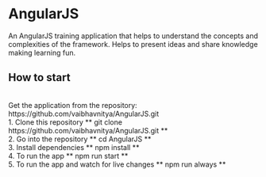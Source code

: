 # AngularJS
An AngularJS training application that helps to understand the concepts and complexities of the framework. Helps to present ideas and share knowledge making learning fun.

## How to start
<br />
Get the application from the repository: 
https://github.com/vaibhavnitya/AngularJS.git <br />
1. Clone this repository 
** git clone https://github.com/vaibhavnitya/AngularJS.git ** <br />
2. Go into the repository
** cd AngularJS ** <br />
3. Install dependencies
** npm install ** <br />
4. To run the app
** npm run start ** <br />
5. To run the app and watch for live changes
** npm run always ** <br />
